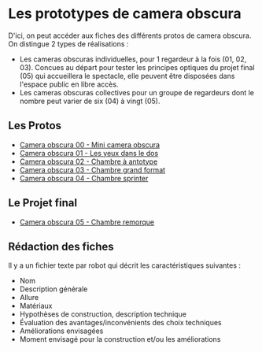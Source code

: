 Les prototypes de camera obscura
================================

D'ici, on peut accéder aux fiches des différents protos de camera obscura. On distingue 2 types de réalisations :
- Les cameras obscuras individuelles, pour 1 regardeur à la fois (01, 02, 03). Concues au départ pour tester les principes optiques du projet final (05) qui accueillera le spectacle, elle peuvent être disposées dans l'espace public en libre accès.
- Les cameras obscuras collectives pour un groupe de regardeurs dont le nombre peut varier de six (04) à vingt (05).

Les Protos
----------

- [Camera obscura 00 - Mini camera obscura](camera00.md)
- [Camera obscura 01 - Les yeux dans le dos](camera01.md)
- [Camera obscura 02 - Chambre à antotype](camera02.md)
- [Camera obscura 03 - Chambre grand format](camera03.md)
- [Camera obscura 04 - Chambre sprinter](camera04.md)

Le Projet final
---------------

- [Camera obscura 05 - Chambre remorque](camera05.md)


Rédaction des fiches
---------------------

Il y a un fichier texte par robot qui décrit les caractéristiques suivantes :

- Nom 
- Description générale
- Allure
- Matériaux 
- Hypothèses de construction, description technique
- Évaluation des avantages/inconvénients des choix techniques
- Améliorations envisagées
- Moment envisagé pour la construction et/ou les améliorations
